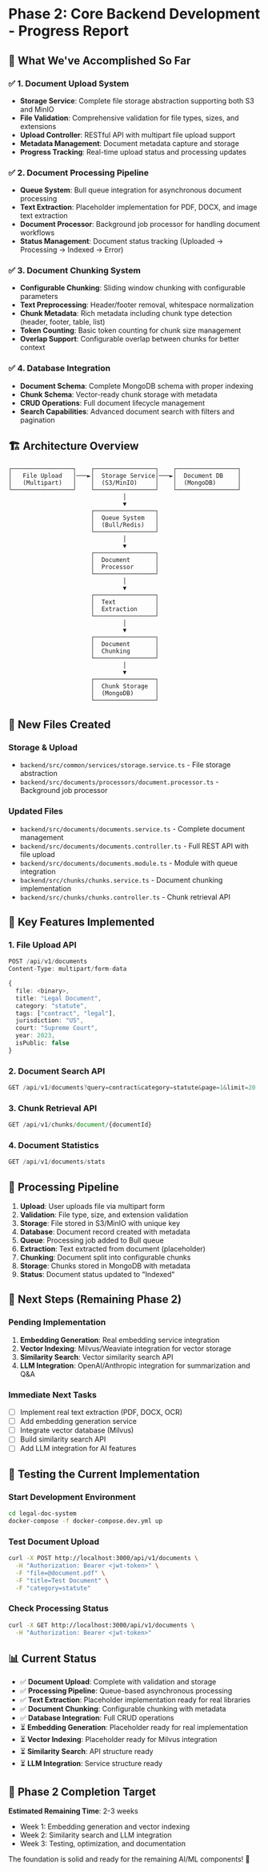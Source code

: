 # Phase 2: Core Backend Development - Progress Report

## 🎯 **What We've Accomplished So Far**

### ✅ **1. Document Upload System**
- **Storage Service**: Complete file storage abstraction supporting both S3 and MinIO
- **File Validation**: Comprehensive validation for file types, sizes, and extensions
- **Upload Controller**: RESTful API with multipart file upload support
- **Metadata Management**: Document metadata capture and storage
- **Progress Tracking**: Real-time upload status and processing updates

### ✅ **2. Document Processing Pipeline**
- **Queue System**: Bull queue integration for asynchronous document processing
- **Text Extraction**: Placeholder implementation for PDF, DOCX, and image text extraction
- **Document Processor**: Background job processor for handling document workflows
- **Status Management**: Document status tracking (Uploaded → Processing → Indexed → Error)

### ✅ **3. Document Chunking System**
- **Configurable Chunking**: Sliding window chunking with configurable parameters
- **Text Preprocessing**: Header/footer removal, whitespace normalization
- **Chunk Metadata**: Rich metadata including chunk type detection (header, footer, table, list)
- **Token Counting**: Basic token counting for chunk size management
- **Overlap Support**: Configurable overlap between chunks for better context

### ✅ **4. Database Integration**
- **Document Schema**: Complete MongoDB schema with proper indexing
- **Chunk Schema**: Vector-ready chunk storage with metadata
- **CRUD Operations**: Full document lifecycle management
- **Search Capabilities**: Advanced document search with filters and pagination

## 🏗️ **Architecture Overview**

```
┌─────────────────┐    ┌─────────────────┐    ┌─────────────────┐
│   File Upload   │───►│  Storage Service│───►│  Document DB    │
│   (Multipart)   │    │  (S3/MinIO)     │    │  (MongoDB)      │
└─────────────────┘    └─────────────────┘    └─────────────────┘
                                │
                                ▼
                       ┌─────────────────┐
                       │  Queue System   │
                       │  (Bull/Redis)   │
                       └─────────────────┘
                                │
                                ▼
                       ┌─────────────────┐
                       │  Document       │
                       │  Processor      │
                       └─────────────────┘
                                │
                                ▼
                       ┌─────────────────┐
                       │  Text           │
                       │  Extraction     │
                       └─────────────────┘
                                │
                                ▼
                       ┌─────────────────┐
                       │  Document       │
                       │  Chunking       │
                       └─────────────────┘
                                │
                                ▼
                       ┌─────────────────┐
                       │  Chunk Storage  │
                       │  (MongoDB)      │
                       └─────────────────┘
```

## 📁 **New Files Created**

### **Storage & Upload**
- `backend/src/common/services/storage.service.ts` - File storage abstraction
- `backend/src/documents/processors/document.processor.ts` - Background job processor

### **Updated Files**
- `backend/src/documents/documents.service.ts` - Complete document management
- `backend/src/documents/documents.controller.ts` - Full REST API with file upload
- `backend/src/documents/documents.module.ts` - Module with queue integration
- `backend/src/chunks/chunks.service.ts` - Document chunking implementation
- `backend/src/chunks/chunks.controller.ts` - Chunk retrieval API

## 🔧 **Key Features Implemented**

### **1. File Upload API**
```typescript
POST /api/v1/documents
Content-Type: multipart/form-data

{
  file: <binary>,
  title: "Legal Document",
  category: "statute",
  tags: ["contract", "legal"],
  jurisdiction: "US",
  court: "Supreme Court",
  year: 2023,
  isPublic: false
}
```

### **2. Document Search API**
```typescript
GET /api/v1/documents?query=contract&category=statute&page=1&limit=20
```

### **3. Chunk Retrieval API**
```typescript
GET /api/v1/chunks/document/{documentId}
```

### **4. Document Statistics**
```typescript
GET /api/v1/documents/stats
```

## 🚀 **Processing Pipeline**

1. **Upload**: User uploads file via multipart form
2. **Validation**: File type, size, and extension validation
3. **Storage**: File stored in S3/MinIO with unique key
4. **Database**: Document record created with metadata
5. **Queue**: Processing job added to Bull queue
6. **Extraction**: Text extracted from document (placeholder)
7. **Chunking**: Document split into configurable chunks
8. **Storage**: Chunks stored in MongoDB with metadata
9. **Status**: Document status updated to "Indexed"

## 🔄 **Next Steps (Remaining Phase 2)**

### **Pending Implementation**
1. **Embedding Generation**: Real embedding service integration
2. **Vector Indexing**: Milvus/Weaviate integration for vector storage
3. **Similarity Search**: Vector similarity search API
4. **LLM Integration**: OpenAI/Anthropic integration for summarization and Q&A

### **Immediate Next Tasks**
- [ ] Implement real text extraction (PDF, DOCX, OCR)
- [ ] Add embedding generation service
- [ ] Integrate vector database (Milvus)
- [ ] Build similarity search API
- [ ] Add LLM integration for AI features

## 🧪 **Testing the Current Implementation**

### **Start Development Environment**
```bash
cd legal-doc-system
docker-compose -f docker-compose.dev.yml up
```

### **Test Document Upload**
```bash
curl -X POST http://localhost:3000/api/v1/documents \
  -H "Authorization: Bearer <jwt-token>" \
  -F "file=@document.pdf" \
  -F "title=Test Document" \
  -F "category=statute"
```

### **Check Processing Status**
```bash
curl -X GET http://localhost:3000/api/v1/documents \
  -H "Authorization: Bearer <jwt-token>"
```

## 📊 **Current Status**

- ✅ **Document Upload**: Complete with validation and storage
- ✅ **Processing Pipeline**: Queue-based asynchronous processing
- ✅ **Text Extraction**: Placeholder implementation ready for real libraries
- ✅ **Document Chunking**: Configurable chunking with metadata
- ✅ **Database Integration**: Full CRUD operations
- ⏳ **Embedding Generation**: Placeholder ready for real implementation
- ⏳ **Vector Indexing**: Placeholder ready for Milvus integration
- ⏳ **Similarity Search**: API structure ready
- ⏳ **LLM Integration**: Service structure ready

## 🎯 **Phase 2 Completion Target**

**Estimated Remaining Time**: 2-3 weeks
- Week 1: Embedding generation and vector indexing
- Week 2: Similarity search and LLM integration
- Week 3: Testing, optimization, and documentation

The foundation is solid and ready for the remaining AI/ML components! 🚀
